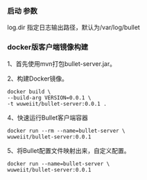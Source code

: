 
### 启动 参数

log.dir 指定日志输出路径，默认为/var/log/bullet





### docker版客户端镜像构建

1、首先使用mvn打包bullet-server.jar。



2、构建Docker镜像。
```
docker build \
--build-arg VERSION=0.0.1 \
-t wuweiit/bullet-server:0.0.1 .
```

4、快速运行Bullet客户端容器

```
docker run --rm --name=bullet-server \ 
wuweiit/bullet-server:0.0.1
```

5、将Bullet配置文件映射出来，自定义配置。


```
docker run --name=bullet-server \ 
wuweiit/bullet-server:0.0.1
```